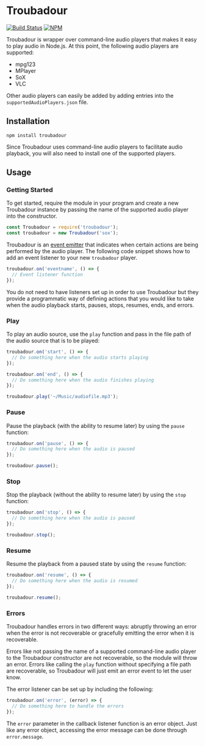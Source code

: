 # Troubadour
[![Build Status](https://travis-ci.org/jaredpetersen/troubadour.svg?branch=master)](https://travis-ci.org/jaredpetersen/troubadour)
[![NPM](https://img.shields.io/npm/v/troubadour.svg)](https://www.npmjs.com/package/troubadour)

Troubadour is wrapper over command-line audio players that makes it easy to play audio in Node.js. At this point, the following audio players are supported:
* mpg123
* MPlayer
* SoX
* VLC

Other audio players can easily be added by adding entries into the `supportedAudioPlayers.json` file.

## Installation
```
npm install troubadour
```
Since Troubadour uses command-line audio players to facilitate audio playback, you will also need to install one of the supported players.

## Usage
### Getting Started
To get started, require the module in your program and create a new Troubadour instance by passing the name of the supported audio player into the constructor.

```javascript
const Troubadour = require('troubadour');
const troubadour = new Troubadour('sox');
```

Troubadour is an [event emitter](https://nodejs.org/api/events.html) that indicates when certain actions are being performed by the audio player. The following code snippet shows how to add an event listener to your new `troubadour` player.

```javascript
troubadour.on('eventname', () => {
  // Event listener function
});
```

You do not need to have listeners set up in order to use Troubadour but they provide a programmatic way of defining actions that you would like to take when the audio playback starts, pauses, stops, resumes, ends, and errors.

### Play
To play an audio source, use the `play` function and pass in the file path of the audio source that is to be played:

```javascript
troubadour.on('start', () => {
  // Do something here when the audio starts playing
});

troubadour.on('end', () => {
  // Do something here when the audio finishes playing
});

troubadour.play('~/Music/audiofile.mp3');
```

### Pause
Pause the playback (with the ability to resume later) by using the `pause` function:

```javascript
troubadour.on('pause', () => {
  // Do something here when the audio is paused
});

troubadour.pause();
```

### Stop
Stop the playback (without the ability to resume later) by using the `stop` function:

```javascript
troubadour.on('stop', () => {
  // Do something here when the audio is paused
});

troubadour.stop();
```

### Resume
Resume the playback from a paused state by using the `resume` function:

```javascript
troubadour.on('resume', () => {
  // Do something here when the audio is resumed
});

troubadour.resume();
```

### Errors
Troubadour handles errors in two different ways: abruptly throwing an error when the error is not recoverable or gracefully emitting the error when it is recoverable.

Errors like not passing the name of a supported command-line audio player to the Troubadour constructor are not recoverable, so the module will throw an error. Errors like calling the `play` function without specifying a file path are recoverable, so Troubadour will just emit an error event to let the user know.

The error listener can be set up by including the following:

```javascript
troubadour.on('error', (error) => {
  // Do something here to handle the errors
});
```

The `error` parameter in the callback listener function is an error object. Just like any error object, accessing the error message can be done through `error.message`.
